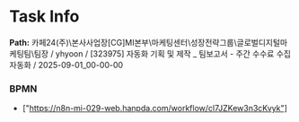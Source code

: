 # Task Info

**Path:** 카페24(주)\본사사업장\[CG]MI본부\마케팅센터\성장전략그룹\글로벌디지털마케팅팀\팀장 / yhyoon / [323975] 자동화 기획 및 제작 _ 팀보고서 - 주간 수수료 수집 자동화 / 2025-09-01_00-00-00

### BPMN
- ["https://n8n-mi-029-web.hanpda.com/workflow/cl7JZKew3n3cKvyk"]

